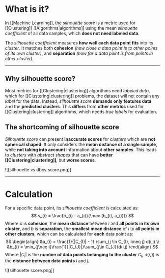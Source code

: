 # What is it?

In [[Machine Learning]], the *silhouette score* is a metric used for [[Clustering]] [[Algorithms|algorithms]] using the mean *silhouette coefficient* of all data samples, which **does not need labeled data**.

The *silhouette coefficient* measures **how well each data point fits** into its *cluster*. It matches both **cohesion** *(how close a data point is to other points of its own cluster)*, and **separation** *(how far a data point is from points in other cluster)*.

___
## Why silhouette score?

Most metrics for [[Clustering|clustering]] algorithms need *labeled data*, which for [[Clustering|clustering]] problems, the dataset will not contain any *label* for the data.
Instead, *silhouette score* **demands only features data** and the **predicted clusters**.
This **differs** from **other metrics** used for [[Clustering|clustering]] algorithms, which needs *true labels* for evaluation.
## The shortcoming of silhouette score

*Silhouette score* can present **inaccurate scores** for *clusters* which are **not spherical shaped**.
It only considers the **mean distance of a single sample**, while **not taking into account** information about **other samples**. This leads to *clusters* with *abstract shapes* that can have **better [[Clustering|clustering]]**, but **worse scores**.

![[silhouette vs dbcv score.png]]
___
# Calculation

For a specific data point, its *silhouette coefficient* is calculated as:
$$
s_{i} = \frac{b_{i} - a_{i}}{\max (b_{i}, a_{i})}
$$
Where $a$ is **cohesion**, the **mean distance** between $i$ and **all points in its own cluster**, and $b$ is **separation**, the **smallest mean distance** of $i$ to **all points in other clusters**, which can be calculated for **each** data point as:
$$
\begin{align}
&a_{i} = \frac{1}{|C_{I}| - 1} \sum_{j \in C_{I}, i\neq j} d(i,j) \\
&b_{i} = \min_{j\neq i}\frac{1}{|C_{J}|}\sum_{j\in C_{J}}d(i,j)
\end{align}
$$
Where $|C_{I}|$ is the **number of data points belonging to the cluster** $C_{I}$, $d(i,j)$ is the **distance between data points** $i$ and $j$.

![[silhouette score.png]]